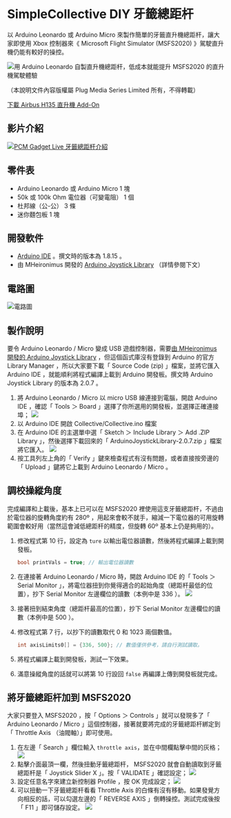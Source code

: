 # SimpleCollective DIY 牙籤總距杆

以 Arduino Leonardo 或 Arduino Micro 來製作簡單的牙籤直升機總距杆，讓大家即使用 Xbox 控制器來《 Microsoft Flight Simulator (MSFS2020) 》駕駛直升機仍能有較好的操控。

![用 Arduino Leonardo 自製直升機總距杆，低成本就能提升 MSFS2020 的直升機駕駛體驗](docs/1-1.jpg "用 Arduino Leonardo 製作直升機總距杆，低成本就能提升 MSFS2020 的直升機駕駛體驗")

（本說明文件內容版權屬 Plug Media Series Limited 所有，不得轉載）

[下載 Airbus H135 直升機 Add-On](https://flightsim.to/file/8970/airbus-h135-helicopter-project)

## 影片介紹

[![PCM Gadget Live 牙籤總距杆介紹](docs/video-02.jpg)](https://youtu.be/_iHSxeVn-JA?t=764s "PCM Gadget Live 牙籤總距杆介紹")

## 零件表

- Arduino Leonardo 或 Arduino Micro 1 塊
- 50k 或 100k Ohm 電位器（可變電阻） 1 個
- 杜邦線（公-公） 3 條
- 迷你麵包板 1 塊

## 開發軟件

- [Arduino IDE](https://www.arduino.cc/en/software) 。撰文時的版本為 1.8.15 。
- 由 MHeironimus 開發的 [Arduino Joystick Library](https://github.com/MHeironimus/ArduinoJoystickLibrary/releases) （詳情參閱下文）

## 電路圖

![電路圖](docs/arduino_collective.jpg)

## 製作說明

要令 Arduino Leonardo / Micro 變成 USB 遊戲控制器，需要[由 MHeironimus 開發的 Arduino Joystick Library](https://github.com/MHeironimus/ArduinoJoystickLibrary/releases) ，但這個函式庫沒有登錄到 Arduino 的官方 Library Manager ，所以大家要下載「 Source Code (zip) 」檔案，並將它匯入 Arduino IDE ，就能順利將程式編譯上載到 Arduino 開發板。撰文時 Arduino Joystick Library 的版本為 2.0.7 。

1. 將 Arduino Leonardo / Micro 以 micro USB 線連接到電腦，開啟 Arduino IDE ，確認「 Tools ＞ Board 」選擇了你所選用的開發板，並選擇正確連接埠；
    ![](docs/5-1.png)
2. 以 Arduino IDE 開啟 Collective/Collective.ino 檔案
3. 在 Arduino IDE 的主選單中選「 Sketch ＞ Include Library ＞ Add .ZIP Library 」，然後選擇下載回來的「 ArduinoJoystickLibrary-2.0.7.zip 」檔案將它匯入。
    ![](docs/5-2.png)
4. 按工具列左上角的「 Verify 」鍵來檢查程式有沒有問題，或者直接按旁邊的「 Upload 」鍵將它上載到 Arduino Leonardo / Micro 。

## 調校操縱角度

完成編譯和上載後，基本上已可以在 MSFS2020 裡使用這支牙籤總距杆，不過由於電位器的旋轉角度約有 280º ，用起來會較不就手，縮減一下電位器的可用旋轉範圍會較好用（當然這會減低總距杆的精度，但旋轉 60º 基本上仍是夠用的）。

1. 修改程式第 10 行，設定為 `ture` 以輸出電位器讀數，然後將程式編譯上載到開發板。
   
   ```c
   bool printVals = true; // 輸出電位器讀數
   ```

2. 在連接著 Arduino Leonardo / Micro 時，開啟 Arduino IDE 的「 Tools ＞ Serial Monitor 」，將電位器扭到你覺得適合的起始角度（總距杆最低的位置），抄下 Serial Monitor 左邊欄位的讀數（本例中是 336 ）。
    ![](docs/6-1.png)
3. 接著扭到結束角度（總距杆最高的位置），抄下 Serial Monitor 左邊欄位的讀數（本例中是 500 ）。
4. 修改程式第 7 行，以抄下的讀數取代 0 和 1023 兩個數值。

    ```c
    int axisLimits0[] = {336, 500}; // 數值僅供參考，請自行測試讀取。
    ```

5. 將程式編譯上載到開發板，測試一下效果。
6. 滿意操縱角度的話就可以將第 10 行設回 `false` 再編譯上傳到開發板就完成。

## 將牙籤總距杆加到 MSFS2020

大家只要登入 MSFS2020 ，按「 Options ＞ Controls 」就可以發現多了「 Arduino Leonardo / Micro 」這個控制器，接著就要將完成的牙籤總距杆綁定到「 Throttle Axis （油閥軸）」即可使用。

1. 在左邊「 Search 」欄位輸入 `throttle axis`，並在中間欄點擊中間的灰格；
    ![](docs/7-1.png)
2. 點擊介面最頂一欄，然後扭動牙籤總距杆， MSFS2020 就會自動讀取到牙籤總距杆是「 Joystick Slider X 」。按「 VALIDATE 」確認設定；
    ![](docs/7-2.png)
3. 設定任意名字來建立新控制器 Profile ，按 OK 完成設定；
    ![](docs/7-3.png)
4. 可以扭動一下牙籤總距杆看看 Throttle Axis 的白條有沒有移動。如果發覺方向相反的話，可以勾選左邊的「 REVERSE AXIS 」倒轉操控。測試完成後按「 F11 」即可儲存設定。
    ![](docs/7-4.png)

